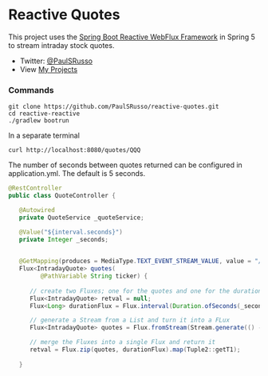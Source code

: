 # Reactive Quotes
This project uses the [Spring Boot Reactive WebFlux Framework](http://docs.spring.io/spring-framework/docs/5.0.0.BUILD-SNAPSHOT/spring-framework-reference/html/web-reactive.html) in Spring 5 to stream intraday stock quotes.  
* Twitter: [@PaulSRusso](https://twitter.com/@PaulSRusso)
* View [My Projects](https://paulsrusso.github.io)

### Commands
```ShellSession
git clone https://github.com/PaulSRusso/reactive-quotes.git  
cd reactive-reactive
./gradlew bootrun
```
In a separate terminal
```ShellSession
curl http://localhost:8080/quotes/QQQ
```

The number of seconds between quotes returned can be configured in application.yml. The default is 5 seconds.
```Java
@RestController
public class QuoteController {

   @Autowired
   private QuoteService _quoteService;

   @Value("${interval.seconds}")
   private Integer _seconds;

   
   @GetMapping(produces = MediaType.TEXT_EVENT_STREAM_VALUE, value = "/quotes/{ticker}" )
   Flux<IntradayQuote> quotes(
         @PathVariable String ticker) {
    
      // create two Fluxes; one for the quotes and one for the duration 
      Flux<IntradayQuote> retval = null;
      Flux<Long> durationFlux = Flux.interval(Duration.ofSeconds(_seconds));

      // generate a Stream from a List and turn it into a FLux
      Flux<IntradayQuote> quotes = Flux.fromStream(Stream.generate(() -> _quoteService.collect(ticker)));

      // merge the Fluxes into a single Flux and return it  
      retval = Flux.zip(quotes, durationFlux).map(Tuple2::getT1);
     
   }

```




